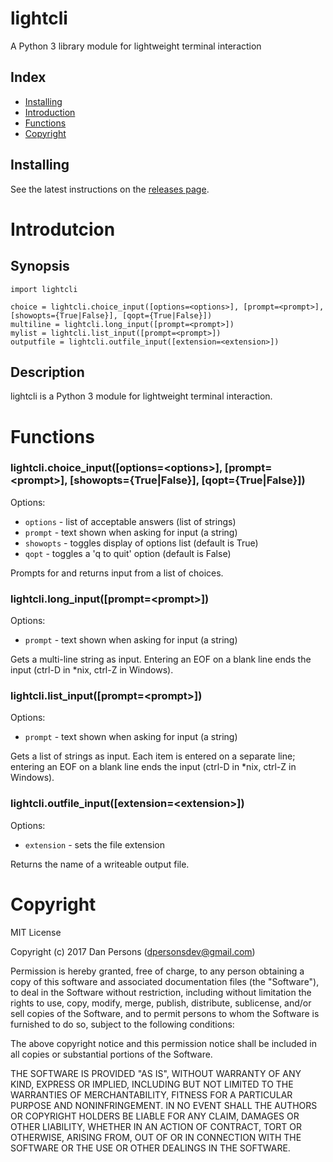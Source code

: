# lightcli
A Python 3 library module for lightweight terminal interaction

## Index
- [Installing](#installing)
- [Introduction](#introduction)
- [Functions](#functions)
- [Copyright](#copyright)

## Installing
See the latest instructions on the [releases page](https://github.com/dogoncouch/lightcli/releases).


# Introdutcion

## Synopsis
    import lightcli
    
    choice = lightcli.choice_input([options=<options>], [prompt=<prompt>], [showopts={True|False}], [qopt={True|False}])
    multiline = lightcli.long_input([prompt=<prompt>])
    mylist = lightcli.list_input([prompt=<prompt>])
    outputfile = lightcli.outfile_input([extension=<extension>])

## Description
lightcli is a Python 3 module for lightweight terminal interaction.


# Functions

### lightcli.choice\_input([options=\<options\>], [prompt=\<prompt\>], [showopts={True|False}], [qopt={True|False}])

Options:
- `` options `` - list of acceptable answers (list of strings)
- `` prompt `` - text shown when asking for input (a string)
- `` showopts `` - toggles display of options list (default is True)
- `` qopt `` - toggles a 'q to quit' option (default is False)

Prompts for and returns input from a list of choices.

### lightcli.long\_input([prompt=\<prompt\>])

Options:
- `` prompt `` - text shown when asking for input (a string)

Gets a multi-line string as input. Entering an EOF on a blank line ends the input (ctrl-D in \*nix, ctrl-Z in Windows).

### lightcli.list\_input([prompt=\<prompt\>])

Options:
- `` prompt `` - text shown when asking for input (a string)

Gets a list of strings as input. Each item is entered on a separate line; entering an EOF on a blank line ends the input (ctrl-D in \*nix, ctrl-Z in Windows).

### lightcli.outfile\_input([extension=\<extension\>])

Options:
- `` extension `` - sets the file extension

Returns the name of a writeable output file.


# Copyright
MIT License

Copyright (c) 2017 Dan Persons (dpersonsdev@gmail.com)

Permission is hereby granted, free of charge, to any person obtaining a copy
of this software and associated documentation files (the "Software"), to deal
in the Software without restriction, including without limitation the rights
to use, copy, modify, merge, publish, distribute, sublicense, and/or sell
copies of the Software, and to permit persons to whom the Software is
furnished to do so, subject to the following conditions:

The above copyright notice and this permission notice shall be included in all
copies or substantial portions of the Software.

THE SOFTWARE IS PROVIDED "AS IS", WITHOUT WARRANTY OF ANY KIND, EXPRESS OR
IMPLIED, INCLUDING BUT NOT LIMITED TO THE WARRANTIES OF MERCHANTABILITY,
FITNESS FOR A PARTICULAR PURPOSE AND NONINFRINGEMENT. IN NO EVENT SHALL THE
AUTHORS OR COPYRIGHT HOLDERS BE LIABLE FOR ANY CLAIM, DAMAGES OR OTHER
LIABILITY, WHETHER IN AN ACTION OF CONTRACT, TORT OR OTHERWISE, ARISING FROM,
OUT OF OR IN CONNECTION WITH THE SOFTWARE OR THE USE OR OTHER DEALINGS IN THE
SOFTWARE.

